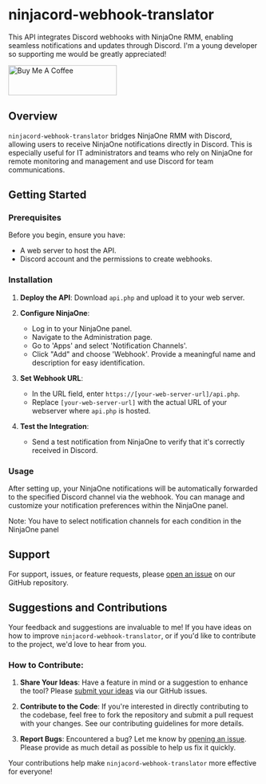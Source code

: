 # ninjacord-webhook-translator

This API integrates Discord webhooks with NinjaOne RMM, enabling seamless notifications and updates through Discord.
I'm a young developer so supporting me would be greatly appreciated!

<a href="https://www.buymeacoffee.com/redbaron2k7" target="_blank"><img src="https://cdn.buymeacoffee.com/buttons/v2/default-yellow.png" alt="Buy Me A Coffee" style="height: 60px !important;width: 217px !important;" ></a>

## Overview

`ninjacord-webhook-translator` bridges NinjaOne RMM with Discord, allowing users to receive NinjaOne notifications directly in Discord. This is especially useful for IT administrators and teams who rely on NinjaOne for remote monitoring and management and use Discord for team communications.

## Getting Started

### Prerequisites

Before you begin, ensure you have:

- A web server to host the API.
- Discord account and the permissions to create webhooks.

### Installation

1. **Deploy the API**: Download `api.php` and upload it to your web server.

2. **Configure NinjaOne**:
   - Log in to your NinjaOne panel.
   - Navigate to the Administration page.
   - Go to 'Apps' and select 'Notification Channels'.
   - Click "Add" and choose 'Webhook'. Provide a meaningful name and description for easy identification.

3. **Set Webhook URL**:
   - In the URL field, enter `https://[your-web-server-url]/api.php`.
   - Replace `[your-web-server-url]` with the actual URL of your webserver where `api.php` is hosted.

4. **Test the Integration**:
   - Send a test notification from NinjaOne to verify that it's correctly received in Discord.

### Usage

After setting up, your NinjaOne notifications will be automatically forwarded to the specified Discord channel via the webhook. You can manage and customize your notification preferences within the NinjaOne panel.

Note: You have to select notification channels for each condition in the NinjaOne panel

## Support

For support, issues, or feature requests, please [open an issue](https://github.com/redbaron2k7/ninjacord-webhook-translator/issues) on our GitHub repository.

## Suggestions and Contributions

Your feedback and suggestions are invaluable to me! If you have ideas on how to improve `ninjacord-webhook-translator`, or if you'd like to contribute to the project, we'd love to hear from you.

### How to Contribute:

1. **Share Your Ideas**: Have a feature in mind or a suggestion to enhance the tool? Please [submit your ideas](https://github.com/redbaron2k7/ninjacord-webhook-translator/issues) via our GitHub issues.

2. **Contribute to the Code**: If you're interested in directly contributing to the codebase, feel free to fork the repository and submit a pull request with your changes. See our contributing guidelines for more details.

3. **Report Bugs**: Encountered a bug? Let me know by [opening an issue](https://github.com/redbaron2k7/ninjacord-webhook-translator/issues). Please provide as much detail as possible to help us fix it quickly.

Your contributions help make `ninjacord-webhook-translator` more effective for everyone!
